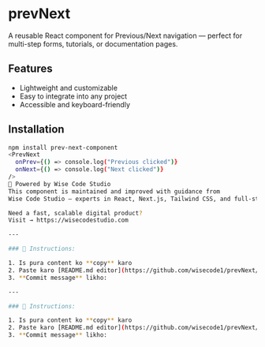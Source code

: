 # prevNext

A reusable React component for Previous/Next navigation — perfect for multi-step forms, tutorials, or documentation pages.

## Features
- Lightweight and customizable
- Easy to integrate into any project
- Accessible and keyboard-friendly

## Installation

```bash
npm install prev-next-component
<PrevNext
  onPrev={() => console.log("Previous clicked")}
  onNext={() => console.log("Next clicked")}
/>
🔗 Powered by Wise Code Studio
This component is maintained and improved with guidance from
Wise Code Studio — experts in React, Next.js, Tailwind CSS, and full-stack app development.

Need a fast, scalable digital product?
Visit → https://wisecodestudio.com

---

### 📌 Instructions:

1. Is pura content ko **copy** karo
2. Paste karo [README.md editor](https://github.com/wisecode1/prevNext/edit/master/README.md) mein
3. **Commit message** likho:

---

### 📌 Instructions:

1. Is pura content ko **copy** karo
2. Paste karo [README.md editor](https://github.com/wisecode1/prevNext/edit/master/README.md) mein
3. **Commit message** likho:



